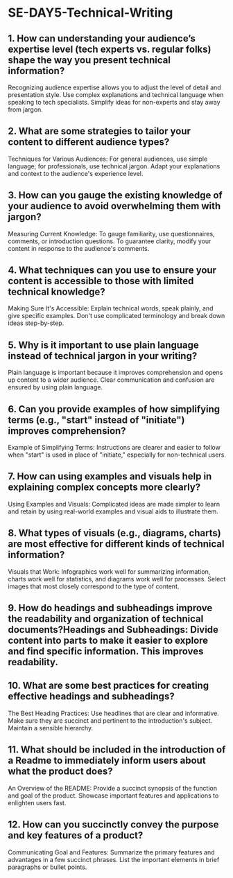 # SE-DAY5-Technical-Writing
## 1. How can understanding your audience’s expertise level (tech experts vs. regular folks) shape the way you present technical information?
Recognizing audience expertise allows you to adjust the level of detail and presentation style. Use complex explanations and technical language when speaking to tech specialists. Simplify ideas for non-experts and stay away from jargon.

## 2. What are some strategies to tailor your content to different audience types?
Techniques for Various Audiences: For general audiences, use simple language; for professionals, use technical jargon. Adapt your explanations and context to the audience's experience level.

## 3. How can you gauge the existing knowledge of your audience to avoid overwhelming them with jargon?
Measuring Current Knowledge: To gauge familiarity, use questionnaires, comments, or introduction questions. To guarantee clarity, modify your content in response to the audience's comments.

## 4. What techniques can you use to ensure your content is accessible to those with limited technical knowledge?
Making Sure It's Accessible: Explain technical words, speak plainly, and give specific examples. Don't use complicated terminology and break down ideas step-by-step.

## 5. Why is it important to use plain language instead of technical jargon in your writing?
Plain language is important because it improves comprehension and opens up content to a wider audience. Clear communication and confusion are ensured by using plain language.

## 6. Can you provide examples of how simplifying terms (e.g., "start" instead of "initiate") improves comprehension?
Example of Simplifying Terms: Instructions are clearer and easier to follow when "start" is used in place of "initiate," especially for non-technical users.

## 7. How can using examples and visuals help in explaining complex concepts more clearly?
Using Examples and Visuals: Complicated ideas are made simpler to learn and retain by using real-world examples and visual aids to illustrate them.

## 8. What types of visuals (e.g., diagrams, charts) are most effective for different kinds of technical information?
Visuals that Work: Infographics work well for summarizing information, charts work well for statistics, and diagrams work well for processes. Select images that most closely correspond to the type of content.

## 9. How do headings and subheadings improve the readability and organization of technical documents?Headings and Subheadings: Divide content into parts to make it easier to explore and find specific information. This improves readability.

## 10. What are some best practices for creating effective headings and subheadings?
The Best Heading Practices: Use headlines that are clear and informative. Make sure they are succinct and pertinent to the introduction's subject. Maintain a sensible hierarchy.

## 11. What should be included in the introduction of a Readme to immediately inform users about what the product does?
An Overview of the README: Provide a succinct synopsis of the function and goal of the product. Showcase important features and applications to enlighten users fast.

## 12. How can you succinctly convey the purpose and key features of a product?
Communicating Goal and Features: Summarize the primary features and advantages in a few succinct phrases. List the important elements in brief paragraphs or bullet points.
